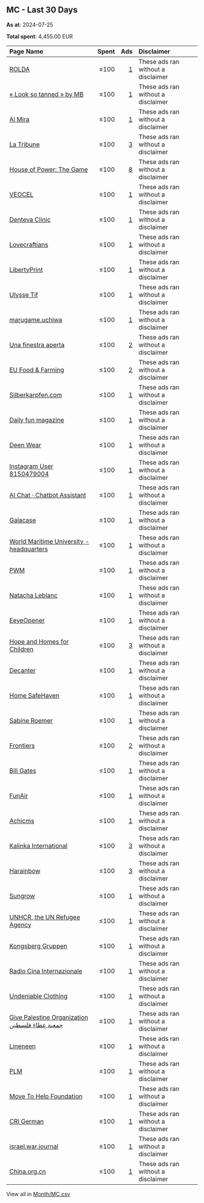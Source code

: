 ## MC - Last 30 Days
**As at**: 2024-07-25

**Total spent**: 4,455.00 EUR

|Page Name|Spent|Ads|Disclaimer|
|:---|---:|---:|:---|
|[ROLDA](https://www.facebook.com/98673036962)|≤100|[1](https://www.facebook.com/ads/library/?active_status=all&ad_type=political_and_issue_ads&country=MC&view_all_page_id=98673036962&search_type=page&media_type=all)|These ads ran without a disclaimer|
|[« Look so tanned » by MB](https://www.facebook.com/110603808496378)|≤100|[1](https://www.facebook.com/ads/library/?active_status=all&ad_type=political_and_issue_ads&country=MC&view_all_page_id=110603808496378&search_type=page&media_type=all)|These ads ran without a disclaimer|
|[Al Mira](https://www.facebook.com/183254541537973)|≤100|[1](https://www.facebook.com/ads/library/?active_status=all&ad_type=political_and_issue_ads&country=MC&view_all_page_id=183254541537973&search_type=page&media_type=all)|These ads ran without a disclaimer|
|[La Tribune](https://www.facebook.com/18950434380)|≤100|[3](https://www.facebook.com/ads/library/?active_status=all&ad_type=political_and_issue_ads&country=MC&view_all_page_id=18950434380&search_type=page&media_type=all)|These ads ran without a disclaimer|
|[House of Power: The Game](https://www.facebook.com/101869252545585)|≤100|[8](https://www.facebook.com/ads/library/?active_status=all&ad_type=political_and_issue_ads&country=MC&view_all_page_id=101869252545585&search_type=page&media_type=all)|These ads ran without a disclaimer|
|[VEOCEL](https://www.facebook.com/610696639428997)|≤100|[1](https://www.facebook.com/ads/library/?active_status=all&ad_type=political_and_issue_ads&country=MC&view_all_page_id=610696639428997&search_type=page&media_type=all)|These ads ran without a disclaimer|
|[Denteva Clinic](https://www.facebook.com/103735889490125)|≤100|[1](https://www.facebook.com/ads/library/?active_status=all&ad_type=political_and_issue_ads&country=MC&view_all_page_id=103735889490125&search_type=page&media_type=all)|These ads ran without a disclaimer|
|[Lovecraftians](https://www.facebook.com/1314636791961346)|≤100|[1](https://www.facebook.com/ads/library/?active_status=all&ad_type=political_and_issue_ads&country=MC&view_all_page_id=1314636791961346&search_type=page&media_type=all)|These ads ran without a disclaimer|
|[LibertyPrint](https://www.facebook.com/385703234618940)|≤100|[1](https://www.facebook.com/ads/library/?active_status=all&ad_type=political_and_issue_ads&country=MC&view_all_page_id=385703234618940&search_type=page&media_type=all)|These ads ran without a disclaimer|
|[Ulysse Tif](https://www.facebook.com/284649071387754)|≤100|[1](https://www.facebook.com/ads/library/?active_status=all&ad_type=political_and_issue_ads&country=MC&view_all_page_id=284649071387754&search_type=page&media_type=all)|These ads ran without a disclaimer|
|[marugame.uchiwa](https://www.facebook.com/109670551713265)|≤100|[1](https://www.facebook.com/ads/library/?active_status=all&ad_type=political_and_issue_ads&country=MC&view_all_page_id=109670551713265&search_type=page&media_type=all)|These ads ran without a disclaimer|
|[Una finestra aperta](https://www.facebook.com/102241316165270)|≤100|[2](https://www.facebook.com/ads/library/?active_status=all&ad_type=political_and_issue_ads&country=MC&view_all_page_id=102241316165270&search_type=page&media_type=all)|These ads ran without a disclaimer|
|[EU Food & Farming](https://www.facebook.com/118356801554598)|≤100|[2](https://www.facebook.com/ads/library/?active_status=all&ad_type=political_and_issue_ads&country=MC&view_all_page_id=118356801554598&search_type=page&media_type=all)|These ads ran without a disclaimer|
|[Silberkarpfen.com](https://www.facebook.com/109519018895096)|≤100|[1](https://www.facebook.com/ads/library/?active_status=all&ad_type=political_and_issue_ads&country=MC&view_all_page_id=109519018895096&search_type=page&media_type=all)|These ads ran without a disclaimer|
|[Daily fun magazine](https://www.facebook.com/178355362032581)|≤100|[1](https://www.facebook.com/ads/library/?active_status=all&ad_type=political_and_issue_ads&country=MC&view_all_page_id=178355362032581&search_type=page&media_type=all)|These ads ran without a disclaimer|
|[Deen Wear](https://www.facebook.com/120911604434578)|≤100|[1](https://www.facebook.com/ads/library/?active_status=all&ad_type=political_and_issue_ads&country=MC&view_all_page_id=120911604434578&search_type=page&media_type=all)|These ads ran without a disclaimer|
|[Instagram User 8150479004](https://www.facebook.com/0)|≤100|[1](https://www.facebook.com/ads/library/?active_status=all&ad_type=political_and_issue_ads&country=MC&view_all_page_id=0&search_type=page&media_type=all)|These ads ran without a disclaimer|
|[AI Chat · Chatbot Assistant](https://www.facebook.com/2012617162329822)|≤100|[1](https://www.facebook.com/ads/library/?active_status=all&ad_type=political_and_issue_ads&country=MC&view_all_page_id=2012617162329822&search_type=page&media_type=all)|These ads ran without a disclaimer|
|[Galacase](https://www.facebook.com/105661902460892)|≤100|[1](https://www.facebook.com/ads/library/?active_status=all&ad_type=political_and_issue_ads&country=MC&view_all_page_id=105661902460892&search_type=page&media_type=all)|These ads ran without a disclaimer|
|[World Maritime University - headquarters](https://www.facebook.com/342526129176907)|≤100|[1](https://www.facebook.com/ads/library/?active_status=all&ad_type=political_and_issue_ads&country=MC&view_all_page_id=342526129176907&search_type=page&media_type=all)|These ads ran without a disclaimer|
|[PWM](https://www.facebook.com/128636327000495)|≤100|[1](https://www.facebook.com/ads/library/?active_status=all&ad_type=political_and_issue_ads&country=MC&view_all_page_id=128636327000495&search_type=page&media_type=all)|These ads ran without a disclaimer|
|[Natacha Leblanc](https://www.facebook.com/351141808083494)|≤100|[1](https://www.facebook.com/ads/library/?active_status=all&ad_type=political_and_issue_ads&country=MC&view_all_page_id=351141808083494&search_type=page&media_type=all)|These ads ran without a disclaimer|
|[EeyeOpener](https://www.facebook.com/215376148334616)|≤100|[1](https://www.facebook.com/ads/library/?active_status=all&ad_type=political_and_issue_ads&country=MC&view_all_page_id=215376148334616&search_type=page&media_type=all)|These ads ran without a disclaimer|
|[Hope and Homes for Children](https://www.facebook.com/20186429434)|≤100|[3](https://www.facebook.com/ads/library/?active_status=all&ad_type=political_and_issue_ads&country=MC&view_all_page_id=20186429434&search_type=page&media_type=all)|These ads ran without a disclaimer|
|[Decanter](https://www.facebook.com/88397902710)|≤100|[1](https://www.facebook.com/ads/library/?active_status=all&ad_type=political_and_issue_ads&country=MC&view_all_page_id=88397902710&search_type=page&media_type=all)|These ads ran without a disclaimer|
|[Home SafeHaven](https://www.facebook.com/313770098478441)|≤100|[1](https://www.facebook.com/ads/library/?active_status=all&ad_type=political_and_issue_ads&country=MC&view_all_page_id=313770098478441&search_type=page&media_type=all)|These ads ran without a disclaimer|
|[Sabine Roemer](https://www.facebook.com/300643966646804)|≤100|[1](https://www.facebook.com/ads/library/?active_status=all&ad_type=political_and_issue_ads&country=MC&view_all_page_id=300643966646804&search_type=page&media_type=all)|These ads ran without a disclaimer|
|[Frontiers](https://www.facebook.com/95775573753)|≤100|[2](https://www.facebook.com/ads/library/?active_status=all&ad_type=political_and_issue_ads&country=MC&view_all_page_id=95775573753&search_type=page&media_type=all)|These ads ran without a disclaimer|
|[Bill Gates](https://www.facebook.com/216311481960)|≤100|[1](https://www.facebook.com/ads/library/?active_status=all&ad_type=political_and_issue_ads&country=MC&view_all_page_id=216311481960&search_type=page&media_type=all)|These ads ran without a disclaimer|
|[FunAir](https://www.facebook.com/594191663973404)|≤100|[1](https://www.facebook.com/ads/library/?active_status=all&ad_type=political_and_issue_ads&country=MC&view_all_page_id=594191663973404&search_type=page&media_type=all)|These ads ran without a disclaimer|
|[Achicms](https://www.facebook.com/322001340991936)|≤100|[1](https://www.facebook.com/ads/library/?active_status=all&ad_type=political_and_issue_ads&country=MC&view_all_page_id=322001340991936&search_type=page&media_type=all)|These ads ran without a disclaimer|
|[Kalinka International](https://www.facebook.com/114773698161530)|≤100|[3](https://www.facebook.com/ads/library/?active_status=all&ad_type=political_and_issue_ads&country=MC&view_all_page_id=114773698161530&search_type=page&media_type=all)|These ads ran without a disclaimer|
|[Harainbow](https://www.facebook.com/170578859467775)|≤100|[3](https://www.facebook.com/ads/library/?active_status=all&ad_type=political_and_issue_ads&country=MC&view_all_page_id=170578859467775&search_type=page&media_type=all)|These ads ran without a disclaimer|
|[Sungrow](https://www.facebook.com/821430017924241)|≤100|[1](https://www.facebook.com/ads/library/?active_status=all&ad_type=political_and_issue_ads&country=MC&view_all_page_id=821430017924241&search_type=page&media_type=all)|These ads ran without a disclaimer|
|[UNHCR, the UN Refugee Agency](https://www.facebook.com/13204463437)|≤100|[1](https://www.facebook.com/ads/library/?active_status=all&ad_type=political_and_issue_ads&country=MC&view_all_page_id=13204463437&search_type=page&media_type=all)|These ads ran without a disclaimer|
|[Kongsberg Gruppen](https://www.facebook.com/188789377812793)|≤100|[1](https://www.facebook.com/ads/library/?active_status=all&ad_type=political_and_issue_ads&country=MC&view_all_page_id=188789377812793&search_type=page&media_type=all)|These ads ran without a disclaimer|
|[Radio Cina Internazionale](https://www.facebook.com/299227550122220)|≤100|[1](https://www.facebook.com/ads/library/?active_status=all&ad_type=political_and_issue_ads&country=MC&view_all_page_id=299227550122220&search_type=page&media_type=all)|These ads ran without a disclaimer|
|[Undeniable Clothing](https://www.facebook.com/107015004441446)|≤100|[1](https://www.facebook.com/ads/library/?active_status=all&ad_type=political_and_issue_ads&country=MC&view_all_page_id=107015004441446&search_type=page&media_type=all)|These ads ran without a disclaimer|
|[Give Palestine Organization جمعية عطاء فلسطين](https://www.facebook.com/165403306822146)|≤100|[1](https://www.facebook.com/ads/library/?active_status=all&ad_type=political_and_issue_ads&country=MC&view_all_page_id=165403306822146&search_type=page&media_type=all)|These ads ran without a disclaimer|
|[Lineneen](https://www.facebook.com/228336613704884)|≤100|[1](https://www.facebook.com/ads/library/?active_status=all&ad_type=political_and_issue_ads&country=MC&view_all_page_id=228336613704884&search_type=page&media_type=all)|These ads ran without a disclaimer|
|[PLM](https://www.facebook.com/394213003764633)|≤100|[1](https://www.facebook.com/ads/library/?active_status=all&ad_type=political_and_issue_ads&country=MC&view_all_page_id=394213003764633&search_type=page&media_type=all)|These ads ran without a disclaimer|
|[Move To Help Foundation](https://www.facebook.com/185561295623272)|≤100|[1](https://www.facebook.com/ads/library/?active_status=all&ad_type=political_and_issue_ads&country=MC&view_all_page_id=185561295623272&search_type=page&media_type=all)|These ads ran without a disclaimer|
|[CRI German](https://www.facebook.com/340577086006224)|≤100|[1](https://www.facebook.com/ads/library/?active_status=all&ad_type=political_and_issue_ads&country=MC&view_all_page_id=340577086006224&search_type=page&media_type=all)|These ads ran without a disclaimer|
|[israel.war.journal](https://www.facebook.com/219472481254152)|≤100|[1](https://www.facebook.com/ads/library/?active_status=all&ad_type=political_and_issue_ads&country=MC&view_all_page_id=219472481254152&search_type=page&media_type=all)|These ads ran without a disclaimer|
|[China.org.cn](https://www.facebook.com/1448903671990351)|≤100|[1](https://www.facebook.com/ads/library/?active_status=all&ad_type=political_and_issue_ads&country=MC&view_all_page_id=1448903671990351&search_type=page&media_type=all)|These ads ran without a disclaimer|

View all in [Month/MC.csv](../../MetaData/Month/MC.csv)
